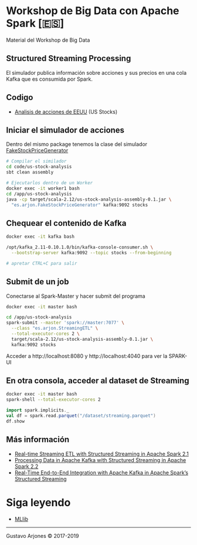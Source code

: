 # Workshop de Big Data con Apache Spark [🇪🇸]
Material del Workshop de Big Data

## Structured Streaming Processing
El simulador publica información sobre acciones y sus precios en una cola Kafka que es consumida por Spark.

## Codigo
* [Analisis de acciones de EEUU](code/us-stock-analysis) (US Stocks)

## Iniciar el simulador de acciones
Dentro del mismo package tenemos la clase del simulador [FakeStockPriceGenerator](./code/us-stock-analysis/src/main/scala/es/arjonFakeStockPriceGenerator.scala)

```bash
# Compilar el similador
cd code/us-stock-analysis
sbt clean assembly

# Ejecutarlos dentro de un Worker
docker exec -it worker1 bash
cd /app/us-stock-analysis
java -cp target/scala-2.12/us-stock-analysis-assembly-0.1.jar \
  "es.arjon.FakeStockPriceGenerator" kafka:9092 stocks
```

## Chequear el contenido de Kafka

```bash
docker exec -it kafka bash

/opt/kafka_2.11-0.10.1.0/bin/kafka-console-consumer.sh \
  --bootstrap-server kafka:9092 --topic stocks --from-beginning

# apretar CTRL+C para salir
```

## Submit de un job
Conectarse al Spark-Master y hacer submit del programa

```bash
docker exec -it master bash

cd /app/us-stock-analysis
spark-submit --master 'spark://master:7077' \
  --class "es.arjon.StreamingETL" \
  --total-executor-cores 2 \
  target/scala-2.12/us-stock-analysis-assembly-0.1.jar \
  kafka:9092 stocks
```
Acceder a http://localhost:8080 y http://localhost:4040 para ver la SPARK-UI

## En otra consola, acceder al dataset de Streaming
```bash
docker exec -it master bash
spark-shell --total-executor-cores 2
```

```scala
import spark.implicits._
val df = spark.read.parquet("/dataset/streaming.parquet")
df.show
```

## Más información
* [Real-time Streaming ETL with Structured Streaming in Apache Spark 2.1](https://databricks.com/blog/2017/01/19/real-time-streaming-etl-structured-streaming-apache-spark-2-1.html)
* [Processing Data in Apache Kafka with Structured Streaming in Apache Spark 2.2](https://databricks.com/blog/2017/04/26/processing-data-in-apache-kafka-with-structured-streaming-in-apache-spark-2-2.html)
* [Real-Time End-to-End Integration with Apache Kafka in Apache Spark’s Structured Streaming](https://databricks.com/blog/2017/04/04/real-time-end-to-end-integration-with-apache-kafka-in-apache-sparks-structured-streaming.html)

# Siga leyendo
* [MLlib](README-ml.md)

____
Gustavo Arjones &copy; 2017-2019
